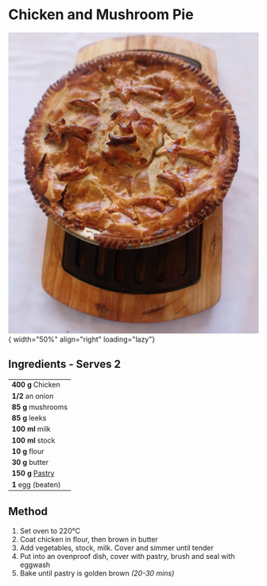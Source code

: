 # Chicken and Mushroom Pie

![chickenpie.jpg](./unsplash-pie.jpg){ width="50%" align="right" loading="lazy"}

## Ingredients - Serves 2

|                              |
| ---------------------------- |
| **400 g** Chicken            |
| **1/2** an onion             |
| **85 g** mushrooms           |
| **85 g** leeks               |
| **100 ml** milk              |
| **100 ml** stock             |
| **10 g** flour               |
| **30 g** butter              |
| **150 g** [Pastry](./pastry) |
| **1** egg (beaten)           |                             |

## Method
1. Set oven to 220°C
2. Coat chicken in flour, then brown in butter
3. Add vegetables, stock, milk. Cover and simmer until tender
4. Put into an ovenproof dish, cover with pastry, brush and seal with eggwash
5. Bake until pastry is golden brown _(20-30 mins)_